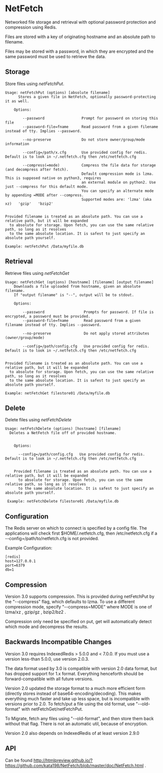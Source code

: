 # NetFetch
Networked file storage and retrieval with optional password protection and compression using Redis.


Files are stored with a key of originating hostname and an absolute path to filename.

Files may be stored with a password, in which they are encrypted and the same password must be used to retrieve the data.


Storage
-------

Store files using *netFetchPut*.

	Usage: netFetchPut (options) [absolute filename]
		  Stores a given file in NetFetch, optionally password-protecting it as well.

		Options:

			--password                 Prompt for password on storing this file
			--password-file=fname      Read password from a given filename instead of tty. Implies --password.
			
			--no-preserve              Do not store owner/group/mode information

			--config=/path/x.cfg       Use provided config for redis. Default is to look in ~/.netfetch.cfg then /etc/netfetch.cfg

			--compress(=mode)          Compress the file data for storage (and decompress after fetch).
									   Default compression mode is lzma. This is supposed native on python3, requires
									   an external module on python2. Use just --compress for this default mode.
									   You can specify an alternate mode by appending =MODE after --compress.
									   Supported modes are: 'lzma' (aka xz)   'gzip'   'bzip2'


	Provided filename is treated as an absolute path. You can use a relative path, but it will be expanded
	  to absolute for storage. Upon fetch, you can use the same relative path, so long as it resolves
	  to the same absolute location. It is safest to just specify an absolute path yourself.

	Example: netFetchPut /Data/myfile.db

Retrieval
---------

Retrieve files using *netFetchGet*

	Usage: netFetchGet (options) [hostname] [filename] [output filename]
		Downloads a file uploaded from hostname, given an absolute filename.
		If "output filename" is "--", output will be to stdout. 

		Options:

			--password                  Prompts for password. If file is encrypted, a password must be provided.
			--password-file=fname       Read password from a given filename instead of tty. Implies --password.
		  
			--no-preserve               Do not apply stored attributes (owner/group/mode)

			--config=/path/config.cfg   Use provided config for redis. Default is to look in ~/.netfetch.cfg then /etc/netfetch.cfg


	Provided filename is treated as an absolute path. You can use a relative path, but it will be expanded
	  to absolute for storage. Upon fetch, you can use the same relative path, so long as it resolves
	  to the same absolute location. It is safest to just specify an absolute path yourself.

	Example: netFetchGet filestore01 /Data/myfile.db


Delete
------

Delete files using *netFetchDelete*

	Usage: netFetchDelete (options) [hostname] [filename]
	  Deletes a NetFetch file off of provided hostname.


		Options:

		  --config=/path/config.cfg   Use provided config for redis. Default is to look in ~/.netfetch.cfg then /etc/netfetch.cfg


		Provided filename is treated as an absolute path. You can use a relative path, but it will be expanded
		  to absolute for storage. Upon fetch, you can use the same relative path, so long as it resolves
		  to the same absolute location. It is safest to just specify an absolute path yourself.

	 Example: netFetchDelete filestore01 /Data/myfile.db



Configuration
-------------

The Redis server on which to connect is specified by a config file. The applications will check first $HOME/.netfetch.cfg, then /etc/netfetch.cfg if a \-\-config=/path/to/netfetch.cfg is not provided.


Example Configuration:

	[redis]
	host=127.0.0.1
	port=6379
	db=1


Compression
-----------

Version 3.0 supports compression. This is provided during netFetchPut by the "--compress" flag, which defaults to lzma. To use a different compression mode, specify "--compress=MODE" where MODE is one of lzma/xz , gzip/gz , bzip2/bz2 .

Compression only need be specified on put, get will automatically detect which mode and decompress the results.


Backwards Incompatible Changes
------------------------------

Version 3.0 requires IndexedRedis > 5.0.0 and < 7.0.0. If you must use a version less-than 5.0.0, use version 2.0.3.

The data format used by 3.0 is compatible with version 2.0 data format, but has dropped support for 1.x format. Everything henceforth should be forward-compatible with all future versions.


Version 2.0 updated the storage format to a much more efficient form (directly stores instead of base64-encoding/decoding). This makes everything much faster and take up less space, but is incompatible with versions prior to 2.0. To fetch/put a file using the old format, use "\-\-old\-format" with netFetchGet/netFetchPut.

To Migrate, fetch any files using "\-\-old\-format", and then store them back without that flag. There is not an automatic util, because of encryption.

Version 2.0 also depends on IndexedRedis of at least version 2.9.0


API
---

Can be found  http://htmlpreview.github.io/?https://github.com/kata198/NetFetch/blob/master/doc/NetFetch.html .

